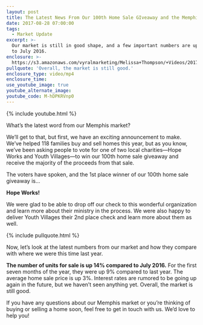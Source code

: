 ```yaml
---
layout: post
title: The Latest News From Our 100th Home Sale GIveaway and the Memphis Market
date: 2017-08-28 07:00:00
tags:
  - Market Update
excerpt: >-
  Our market is still in good shape, and a few important numbers are up compared
  to July 2016.
enclosure: >-
  https://s3.amazonaws.com/vyralmarketing/Melissa+Thompson/+Videos/2017/August/Memphis+Real+Estate+Agent-+The+Latest+News+From+Our+100th+Home+Sale+GIveaway+and+the+Memphis+Market.mp4
pullquote: 'Overall, the market is still good.'
enclosure_type: video/mp4
enclosure_time:
use_youtube_image: true
youtube_alternate_image:
youtube_code: M-hDPKRVnp0
---
```



{% include youtube.html %}

What’s the latest word from our Memphis market?

We’ll get to that, but first, we have an exciting announcement to make. We’ve helped 118 families buy and sell homes this year, but as you know, we’ve been asking people to vote for one of two local charities—Hope Works and Youth Villages—to win our 100th home sale giveaway and receive the majority of the proceeds from that sale.

The voters have spoken, and the 1st place winner of our 100th home sale giveaway is…

**Hope Works!**

We were glad to be able to drop off our check to this wonderful organization and learn more about their ministry in the process. We were also happy to deliver Youth Villages their 2nd place check and learn more about them as well.

{% include pullquote.html %}

Now, let’s look at the latest numbers from our market and how they compare with where we were this time last year.

**The number of units for sale is up 14% compared to July 2016.** For the first seven months of the year, they were up 9% compared to last year. The average home sale price is up 3%. Interest rates are rumored to be going up again in the future, but we haven’t seen anything yet. Overall, the market is still good.

If you have any questions about our Memphis market or you’re thinking of buying or selling a home soon, feel free to get in touch with us. We’d love to help you!